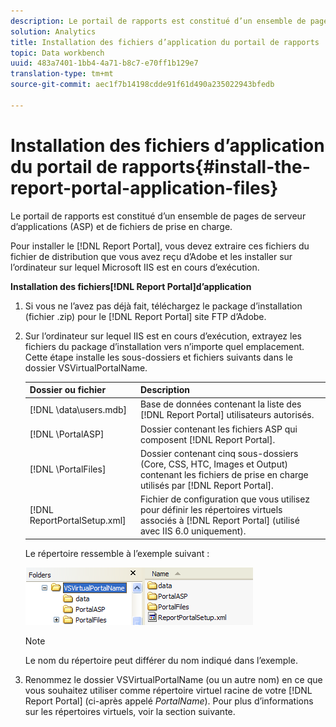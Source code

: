 ```yaml
---
description: Le portail de rapports est constitué d’un ensemble de pages de serveur d’applications (ASP) et de fichiers de prise en charge.
solution: Analytics
title: Installation des fichiers d’application du portail de rapports
topic: Data workbench
uuid: 483a7401-1bb4-4a71-b8c7-e70ff1b129e7
translation-type: tm+mt
source-git-commit: aec1f7b14198cdde91f61d490a235022943bfedb

---
```



# Installation des fichiers d’application du portail de rapports{#install-the-report-portal-application-files}

Le portail de rapports est constitué d’un ensemble de pages de serveur d’applications (ASP) et de fichiers de prise en charge.

Pour installer le [!DNL Report Portal], vous devez extraire ces fichiers du fichier de distribution que vous avez reçu d’Adobe et les installer sur l’ordinateur sur lequel Microsoft IIS est en cours d’exécution.

**Installation des fichiers[!DNL Report Portal]d’application**

1. Si vous ne l’avez pas déjà fait, téléchargez le package d’installation (fichier .zip) pour le [!DNL Report Portal] site FTP d’Adobe.
1. Sur l’ordinateur sur lequel IIS est en cours d’exécution, extrayez les fichiers du package d’installation vers n’importe quel emplacement. Cette étape installe les sous-dossiers et fichiers suivants dans le dossier VSVirtualPortalName.

   | Dossier ou fichier | Description |
   |---|---|
   | [!DNL \data\users.mdb] | Base de données contenant la liste des [!DNL Report Portal] utilisateurs autorisés. |
   | [!DNL \PortalASP\] | Dossier contenant les fichiers ASP qui composent [!DNL Report Portal]. |
   | [!DNL \PortalFiles\] | Dossier contenant cinq sous-dossiers (Core, CSS, HTC, Images et Output) contenant les fichiers de prise en charge utilisés par [!DNL Report Portal]. |
   | [!DNL ReportPortalSetup.xml] | Fichier de configuration que vous utilisez pour définir les répertoires virtuels associés à [!DNL Report Portal] (utilisé avec IIS 6.0 uniquement). |

   Le répertoire ressemble à l’exemple suivant :

   ![](assets/rptPort_scrn_installDir.png)

   >[!NOTE]
   >
   >Le nom du répertoire peut différer du nom indiqué dans l’exemple.

1. Renommez le dossier VSVirtualPortalName (ou un autre nom) en ce que vous souhaitez utiliser comme répertoire virtuel racine de votre [!DNL Report Portal] (ci-après appelé *PortalName*). Pour plus d’informations sur les répertoires virtuels, voir la section suivante.
